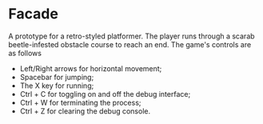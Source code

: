 # Facade
A prototype for a retro-styled platformer. The player runs through a scarab beetle-infested obstacle course to reach an end. The game's controls are as follows
 - Left/Right arrows for horizontal movement;
 - Spacebar for jumping;
 - The X key for running;
 - Ctrl + C for toggling on and off the debug interface;
 - Ctrl + W for terminating the process;
 - Ctrl + Z for clearing the debug console.
